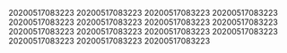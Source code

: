 20200517083223
20200517083223
20200517083223
20200517083223
20200517083223
20200517083223
20200517083223
20200517083223
20200517083223
20200517083223
20200517083223
20200517083223
20200517083223
20200517083223
20200517083223
